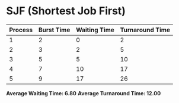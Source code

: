 # SJF (Shortest Job First)

| Process | Burst Time | Waiting Time | Turnaround Time |
| ------- | ---------- | ------------ | --------------- |
| 1       | 2          | 0            | 2               |
| 2       | 3          | 2            | 5               |
| 3       | 5          | 5            | 10              |
| 4       | 7          | 10           | 17              |
| 5       | 9          | 17           | 26              |

**Average Waiting Time: 6.80**
**Average Turnaround Time: 12.00**
